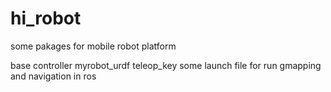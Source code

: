 # hi_robot

some pakages for mobile robot platform

base controller
myrobot_urdf
teleop_key
some launch file for run gmapping and navigation in ros
